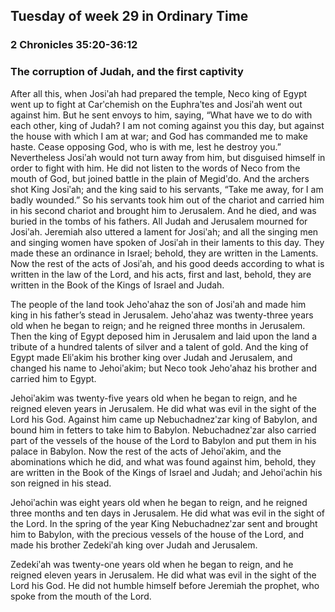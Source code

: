 ## Tuesday of week 29 in Ordinary Time

### 2 Chronicles 35:20-36:12

### The corruption of Judah, and the first captivity

After all this, when Josiʹah had prepared the temple, Neco king of Egypt went up to fight at Carʹchemish on the Euphraʹtes and Josiʹah went out against him. But he sent envoys to him, saying, “What have we to do with each other, king of Judah? I am not coming against you this day, but against the house with which I am at war; and God has commanded me to make haste. Cease opposing God, who is with me, lest he destroy you.” Nevertheless Josiʹah would not turn away from him, but disguised himself in order to fight with him. He did not listen to the words of Neco from the mouth of God, but joined battle in the plain of Megidʹdo. And the archers shot King Josiʹah; and the king said to his servants, “Take me away, for I am badly wounded.” So his servants took him out of the chariot and carried him in his second chariot and brought him to Jerusalem. And he died, and was buried in the tombs of his fathers. All Judah and Jerusalem mourned for Josiʹah. Jeremiah also uttered a lament for Josiʹah; and all the singing men and singing women have spoken of Josiʹah in their laments to this day. They made these an ordinance in Israel; behold, they are written in the Laments. Now the rest of the acts of Josiʹah, and his good deeds according to what is written in the law of the Lord, and his acts, first and last, behold, they are written in the Book of the Kings of Israel and Judah.

The people of the land took Jehoʹahaz the son of Josiʹah and made him king in his father’s stead in Jerusalem. Jehoʹahaz was twenty-three years old when he began to reign; and he reigned three months in Jerusalem. Then the king of Egypt deposed him in Jerusalem and laid upon the land a tribute of a hundred talents of silver and a talent of gold. And the king of Egypt made Eliʹakim his brother king over Judah and Jerusalem, and changed his name to Jehoiʹakim; but Neco took Jehoʹahaz his brother and carried him to Egypt.

Jehoiʹakim was twenty-five years old when he began to reign, and he reigned eleven years in Jerusalem. He did what was evil in the sight of the Lord his God. Against him came up Nebuchadnezʹzar king of Babylon, and bound him in fetters to take him to Babylon. Nebuchadnezʹzar also carried part of the vessels of the house of the Lord to Babylon and put them in his palace in Babylon. Now the rest of the acts of Jehoiʹakim, and the abominations which he did, and what was found against him, behold, they are written in the Book of the Kings of Israel and Judah; and Jehoiʹachin his son reigned in his stead.

Jehoiʹachin was eight years old when he began to reign, and he reigned three months and ten days in Jerusalem. He did what was evil in the sight of the Lord. In the spring of the year King Nebuchadnezʹzar sent and brought him to Babylon, with the precious vessels of the house of the Lord, and made his brother Zedekiʹah king over Judah and Jerusalem.

Zedekiʹah was twenty-one years old when he began to reign, and he reigned eleven years in Jerusalem. He did what was evil in the sight of the Lord his God. He did not humble himself before Jeremiah the prophet, who spoke from the mouth of the Lord. 